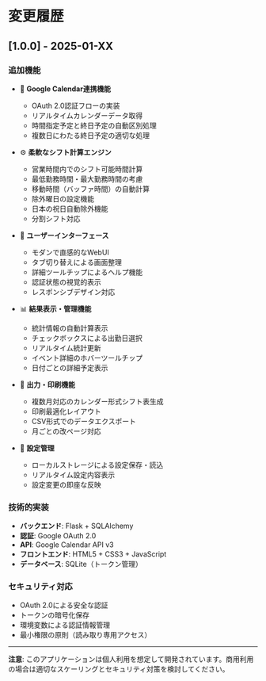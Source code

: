 # 変更履歴

## [1.0.0] - 2025-01-XX

### 追加機能
- 🔧 **Google Calendar連携機能**
  - OAuth 2.0認証フローの実装
  - リアルタイムカレンダーデータ取得
  - 時間指定予定と終日予定の自動区別処理
  - 複数日にわたる終日予定の適切な処理

- ⚙️ **柔軟なシフト計算エンジン**
  - 営業時間内でのシフト可能時間計算
  - 最低勤務時間・最大勤務時間の考慮
  - 移動時間（バッファ時間）の自動計算
  - 除外曜日の設定機能
  - 日本の祝日自動除外機能
  - 分割シフト対応

- 🎨 **ユーザーインターフェース**
  - モダンで直感的なWebUI
  - タブ切り替えによる画面整理
  - 詳細ツールチップによるヘルプ機能
  - 認証状態の視覚的表示
  - レスポンシブデザイン対応

- 📊 **結果表示・管理機能**
  - 統計情報の自動計算表示
  - チェックボックスによる出勤日選択
  - リアルタイム統計更新
  - イベント詳細のホバーツールチップ
  - 日付ごとの詳細予定表示

- 📄 **出力・印刷機能**
  - 複数月対応のカレンダー形式シフト表生成
  - 印刷最適化レイアウト
  - CSV形式でのデータエクスポート
  - 月ごとの改ページ対応

- 💾 **設定管理**
  - ローカルストレージによる設定保存・読込
  - リアルタイム設定内容表示
  - 設定変更の即座な反映

### 技術的実装
- **バックエンド**: Flask + SQLAlchemy
- **認証**: Google OAuth 2.0
- **API**: Google Calendar API v3
- **フロントエンド**: HTML5 + CSS3 + JavaScript
- **データベース**: SQLite（トークン管理）

### セキュリティ対応
- OAuth 2.0による安全な認証
- トークンの暗号化保存
- 環境変数による認証情報管理
- 最小権限の原則（読み取り専用アクセス）

---

**注意**: このアプリケーションは個人利用を想定して開発されています。商用利用の場合は適切なスケーリングとセキュリティ対策を検討してください。